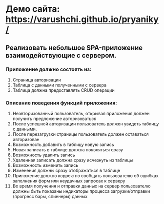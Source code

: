 # Демо сайта: https://varushchi.github.io/pryaniky/
## Реализовать небольшое SPA-приложение взаимодействующие с сервером.
### Приложение должно состоять из:
1. Страница авторизации
2. Таблица с данными полученными с сервера
3. Таблица должна предоставлять CRUD операции
### Описание поведения функций приложения:
1. Неавторизованный пользователь, открывая приложения должен получить предложение авторизоваться
2. После успешной авторизации пользователь должен увидеть таблицу с данными.
3. После перезагрузки страницы пользователь должен оставаться авторизован
4. Возможность добавить в таблицу новую запись
5. Новая записать в таблице должна появляться сразу
6. Возможность удалить запись
7. Удаленная записать должна сразу исчезнуть из таблицы
8. Возможность изменить запись
9. Изменения должны сразу отображаться в таблице
10. Приложение должно корректно сообщать пользователю об ошибках заполнения форм или неудачных запросах к серверу
11. Во время получения и отправки данных на сервер пользователю должны быть показаны индикаторы процесса загрузки/отправки (прогресс бары, спиннеры) данных
